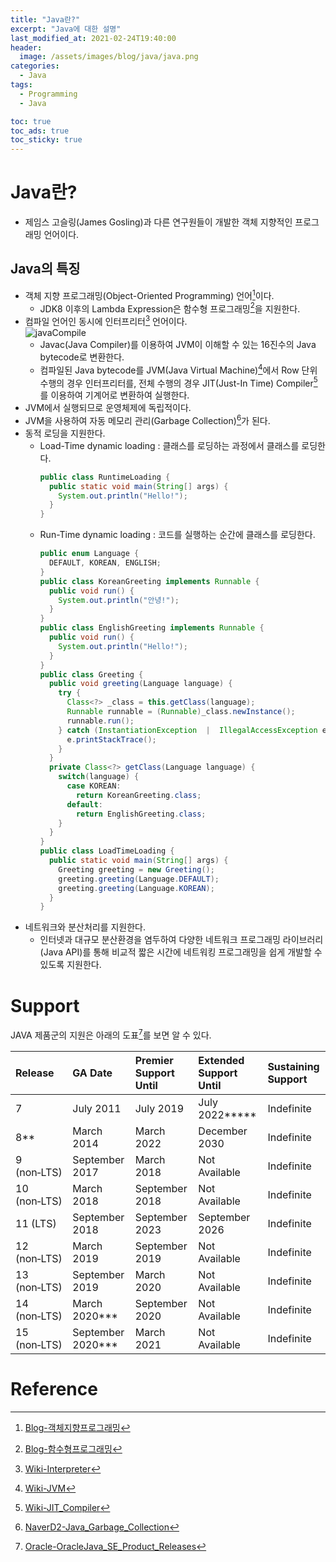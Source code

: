 ```yaml
---
title: "Java란?"
excerpt: "Java에 대한 설명"
last_modified_at: 2021-02-24T19:40:00
header:
  image: /assets/images/blog/java/java.png
categories:
  - Java
tags:
  - Programming
  - Java

toc: true
toc_ads: true
toc_sticky: true
---
```

# Java란?
- 제임스 고슬링(James Gosling)과 다른 연구원들이 개발한 객체 지향적인 프로그래밍 언어이다.

## Java의 특징
- 객체 지향 프로그래밍(Object-Oriented Programming) 언어[^OOP]이다.
  * JDK8 이후의 Lambda Expression은 함수형 프로그래밍[^FP]을 지원한다.
- 컴파일 언어인 동시에 인터프리터[^Interpreter] 언어이다.  
![javaCompile](../../assets/images/blog/java/javaCompile.png)
  * Javac(Java Compiler)를 이용하여 JVM이 이해할 수 있는 16진수의 Java bytecode로 변환한다.
  * 컴파일된 Java bytecode를 JVM(Java Virtual Machine)[^JVM]에서 Row 단위 수행의 경우 인터프리터를, 전체 수행의 경우 JIT(Just-In Time) Compiler[^JIT]를 이용하여 기계어로 변환하여 실행한다.
- JVM에서 실행되므로 운영체제에 독립적이다.
- JVM을 사용하여 자동 메모리 관리(Garbage Collection)[^GarbageCollection]가 된다.
- 동적 로딩을 지원한다.
  * Load-Time dynamic loading : 클래스를 로딩하는 과정에서 클래스를 로딩한다.
    ```java
    public class RuntimeLoading {
      public static void main(String[] args) {
        System.out.println("Hello!");
      }
    }
    ```
  * Run-Time dynamic loading : 코드를 실행하는 순간에 클래스를 로딩한다.
    ```java
    public enum Language {
      DEFAULT, KOREAN, ENGLISH;
    }
    public class KoreanGreeting implements Runnable {
      public void run() {
        System.out.println("안녕!");
      }
    }
    public class EnglishGreeting implements Runnable {
      public void run() {
        System.out.println("Hello!");
      }	
    }
    public class Greeting {
      public void greeting(Language language) {
        try {
          Class<?> _class = this.getClass(language);
          Runnable runnable = (Runnable)_class.newInstance();
          runnable.run();
        } catch (InstantiationException  |  IllegalAccessException e) {
          e.printStackTrace();
        }
      }
      private Class<?> getClass(Language language) {
        switch(language) {
          case KOREAN:
            return KoreanGreeting.class;
          default:
            return EnglishGreeting.class;
        }
      }
    }
    public class LoadTimeLoading {
      public static void main(String[] args) {
        Greeting greeting = new Greeting();
        greeting.greeting(Language.DEFAULT);
        greeting.greeting(Language.KOREAN);
      }
    }
    ```
- 네트워크와 분산처리를 지원한다.
  * 인터넷과 대규모 분산환경을 염두하여 다양한 네트워크 프로그래밍 라이브러리(Java API)를 통해 비교적 짧은 시간에 네트워킹 프로그래밍을 쉽게 개발할 수 있도록 지원한다.

# Support
JAVA 제품군의 지원은 아래의 도표[^Support]를 보면 알 수 있다.

| Release | GA Date | Premier Support Until | Extended Support Until | Sustaining Support
|:--------|:--------|:--------|:--------|:--------|
| 7 | July 2011 | July 2019 | July 2022\*\*\*\*\* | Indefinite |
| 8\*\* | March 2014 | March 2022 | December 2030 | Indefinite |
| 9 (non‑LTS) | September 2017 | March 2018 | Not Available | Indefinite |
| 10 (non‑LTS) | March 2018 | September 2018 | Not Available | Indefinite |
| 11 (LTS) | September 2018 | September 2023 | September 2026 | Indefinite |
| 12 (non‑LTS) | March 2019 | September 2019 | Not Available | Indefinite |
| 13 (non‑LTS) | September 2019 | March 2020 | Not Available | Indefinite |
| 14 (non‑LTS) | March 2020\*\*\* | September 2020 | Not Available | Indefinite |
| 15 (non‑LTS) | September 2020\*\*\* | March 2021 | Not Available | Indefinite |

# Reference
[^OOP]: [Blog-객체지향프로그래밍](../../paradigm/OOP)
[^FP]: [Blog-함수형프로그래밍](../../paradigm/FP)
[^Interpreter]: [Wiki-Interpreter](https://ko.wikipedia.org/wiki/%EC%9D%B8%ED%84%B0%ED%94%84%EB%A6%AC%ED%84%B0)
[^JIT]: [Wiki-JIT_Compiler](https://ko.wikipedia.org/wiki/JIT_%EC%BB%B4%ED%8C%8C%EC%9D%BC)
[^JVM]: [Wiki-JVM](https://ko.wikipedia.org/wiki/%EC%9E%90%EB%B0%94_%EA%B0%80%EC%83%81_%EB%A8%B8%EC%8B%A0)
[^GarbageCollection]: [NaverD2-Java_Garbage_Collection](https://d2.naver.com/helloworld/1329)
[^Support]: [Oracle-OracleJava_SE_Product_Releases](https://www.oracle.com/java/technologies/java-se-support-roadmap.html)